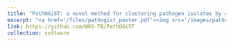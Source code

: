 ```yaml
---
title: "PathOGiST: a novel method for clustering pathogen isolates by combining multiple genotyping signals"
excerpt: "<a href='/files/pathogist_poster.pdf'><img src='/images/pathogist_poster.png'></a>"
link: https://github.com/WGS-TB/PathOGiST
collection: software
---
```

